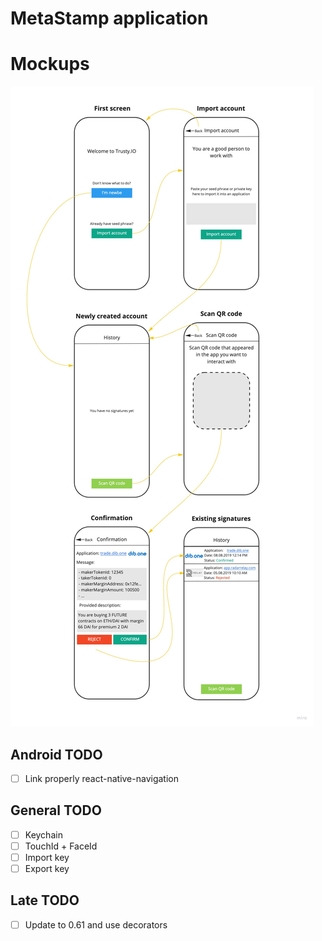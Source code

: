 # MetaStamp application

# Mockups
![Mockups](docs/mockup.jpg)

## Android TODO

- [ ] Link properly react-native-navigation

## General TODO

- [ ] Keychain
- [ ] TouchId + FaceId
- [ ] Import key
- [ ] Export key

## Late TODO
- [ ] Update to 0.61 and use decorators